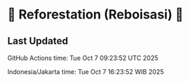 
# 🌳 Reforestation (Reboisasi) 🌲

## Last Updated

GitHub Actions time: Tue Oct  7 09:23:52 UTC 2025

Indonesia/Jakarta time: Tue Oct  7 16:23:52 WIB 2025
